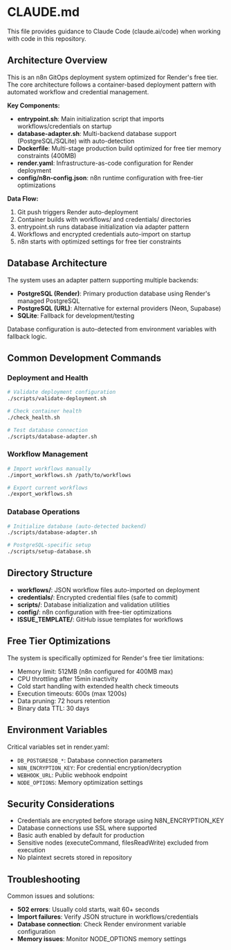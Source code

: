 # CLAUDE.md

This file provides guidance to Claude Code (claude.ai/code) when working with code in this repository.

## Architecture Overview

This is an n8n GitOps deployment system optimized for Render's free tier. The core architecture follows a container-based deployment pattern with automated workflow and credential management.

**Key Components:**
- **entrypoint.sh**: Main initialization script that imports workflows/credentials on startup
- **database-adapter.sh**: Multi-backend database support (PostgreSQL/SQLite) with auto-detection
- **Dockerfile**: Multi-stage production build optimized for free tier memory constraints (400MB)
- **render.yaml**: Infrastructure-as-code configuration for Render deployment
- **config/n8n-config.json**: n8n runtime configuration with free-tier optimizations

**Data Flow:**
1. Git push triggers Render auto-deployment
2. Container builds with workflows/ and credentials/ directories
3. entrypoint.sh runs database initialization via adapter pattern
4. Workflows and encrypted credentials auto-import on startup
5. n8n starts with optimized settings for free tier constraints

## Database Architecture

The system uses an adapter pattern supporting multiple backends:
- **PostgreSQL (Render)**: Primary production database using Render's managed PostgreSQL
- **PostgreSQL (URL)**: Alternative for external providers (Neon, Supabase)  
- **SQLite**: Fallback for development/testing

Database configuration is auto-detected from environment variables with fallback logic.

## Common Development Commands

### Deployment and Health
```bash
# Validate deployment configuration
./scripts/validate-deployment.sh

# Check container health
./check_health.sh

# Test database connection  
./scripts/database-adapter.sh
```

### Workflow Management
```bash
# Import workflows manually
./import_workflows.sh /path/to/workflows

# Export current workflows
./export_workflows.sh
```

### Database Operations
```bash
# Initialize database (auto-detected backend)
./scripts/database-adapter.sh

# PostgreSQL-specific setup
./scripts/setup-database.sh
```

## Directory Structure

- **workflows/**: JSON workflow files auto-imported on deployment
- **credentials/**: Encrypted credential files (safe to commit)
- **scripts/**: Database initialization and validation utilities  
- **config/**: n8n configuration with free-tier optimizations
- **ISSUE_TEMPLATE/**: GitHub issue templates for workflows

## Free Tier Optimizations

The system is specifically optimized for Render's free tier limitations:
- Memory limit: 512MB (n8n configured for 400MB max)
- CPU throttling after 15min inactivity
- Cold start handling with extended health check timeouts
- Execution timeouts: 600s (max 1200s)
- Data pruning: 72 hours retention
- Binary data TTL: 30 days

## Environment Variables

Critical variables set in render.yaml:
- `DB_POSTGRESDB_*`: Database connection parameters
- `N8N_ENCRYPTION_KEY`: For credential encryption/decryption
- `WEBHOOK_URL`: Public webhook endpoint
- `NODE_OPTIONS`: Memory optimization settings

## Security Considerations

- Credentials are encrypted before storage using N8N_ENCRYPTION_KEY
- Database connections use SSL where supported
- Basic auth enabled by default for production
- Sensitive nodes (executeCommand, filesReadWrite) excluded from execution
- No plaintext secrets stored in repository

## Troubleshooting

Common issues and solutions:
- **502 errors**: Usually cold starts, wait 60+ seconds
- **Import failures**: Verify JSON structure in workflows/credentials
- **Database connection**: Check Render environment variable configuration
- **Memory issues**: Monitor NODE_OPTIONS memory settings